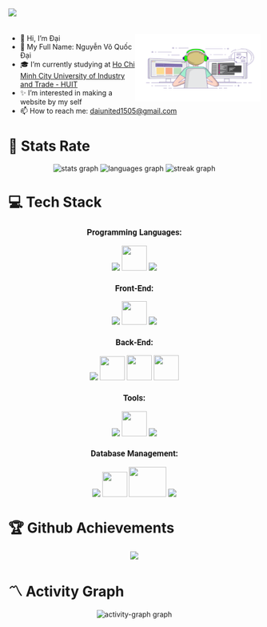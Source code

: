 <h1>
  
  ![](https://readme-typing-svg.demolab.com?font=Fira+Code&weight=500&size=25&duration=500&pause=1000&color=FF0785CA&width=435&lines=%F0%9F%8C%A0%F0%9F%92%ABWelcome+To+My+Gitpage!%F0%9F%AA%90)
</h1>
<!-- GIF -->
<img align="right" height="135" width="250" src="https://raw.githubusercontent.com/mikonoid/mikonoid/main/images/gifs/coder3.gif" />

- 👋 Hi, I’m Đại
- 👀 My Full Name: Nguyễn Võ Quốc Đại
- 🎓 I’m currently studying at [Ho Chi Minh City University of Industry and Trade - HUIT](https://huit.edu.vn/)
- ✨ I’m interested in making a website by my self
- 📫 How to reach me: daiunited1505@gmail.com

# 🌟 Stats Rate
<div align="center">
  <img src="https://github-readme-stats.vercel.app/api?username=DaiUnited&show_icons=true&theme=radical" height="150" alt="stats graph"  />
  <img src="https://github-readme-stats.vercel.app/api/top-langs?username=DaiUnited&locale=en&hide_title=false&layout=compact&card_width=320&langs_count=5&theme=radical&hide_border=false&order=2" height="150" alt="languages graph"  />
  <img src="https://streak-stats.demolab.com?user=DaiUnited&locale=en&mode=daily&theme=radical&hide_border=false&border_radius=5&order=3" height="150" alt="streak graph"  />
</div>

# 💻 Tech Stack
<div align="center">
<h3 style="font-family: 'Roboto', sans-serif">Programming Languages:</h3>

![](https://skillicons.dev/icons?i=java&theme=light) <img src="https://upload.wikimedia.org/wikipedia/commons/b/bd/Logo_C_sharp.svg" width="50" height="50"> ![](https://skillicons.dev/icons?i=python)

<h3 style="font-family: 'Roboto', sans-serif">Front-End:</h3>

![](https://skillicons.dev/icons?i=html,css) <img src="https://i.pinimg.com/originals/13/40/7c/13407c12f50f08d328800c3caef43f61.png" width="50" height="47"> ![](https://skillicons.dev/icons?i=bootstrap,jquery) 

<h3 style="font-family: 'Roboto', sans-serif">Back-End:</h3>

![](https://skillicons.dev/icons?i=spring,hibernate) <img src="https://www.hyperthread.in/wp-content/uploads/2015/10/aspnet-mvc-logo.png" width="50" height="48"> <img src="https://upload.wikimedia.org/wikipedia/commons/thumb/5/5d/Pyramid_web_framework_logo_on_transparent_background.png/1200px-Pyramid_web_framework_logo_on_transparent_background.png" width="50" height="50"> <img src="https://icons.veryicon.com/png/o/business/vscode-program-item-icon/django-1.png" width="50" height="50">

<h3 style="font-family: 'Roboto', sans-serif">Tools:</h3>

![](https://skillicons.dev/icons?i=vscode,visualstudio) <img src="https://upload.wikimedia.org/wikipedia/commons/thumb/9/98/Apache_NetBeans_Logo.svg/666px-Apache_NetBeans_Logo.svg.png" width="50" height="50"> ![](https://skillicons.dev/icons?i=idea,docker)

<h3 style="font-family: 'Roboto', sans-serif">Database Management:</h3>

![](https://skillicons.dev/icons?i=mysql&theme=light) <img src="https://www.freeiconspng.com/uploads/sql-server-icon-png-8.png" width="50" height="50"> <img src="https://www.wiadvance.com/upload/catalog_m/ALL_catalog_22E26_1CnCC5Tnv2.png" width="75" height="60"> ![](https://skillicons.dev/icons?i=mongodb,cassandra&theme=light)
</div>

# 🏆 Github Achievements
<div align="center">

![](https://github-profile-trophy.vercel.app/?username=ryo-ma&rank=SSS,SS,S,A,AA,AAA&theme=radical)
</div>

# 〽️ Activity Graph
<div align="center">
  <img src="https://github-readme-activity-graph.vercel.app/graph?username=DaiUnited&radius=35&theme=redical&area=true&order=5" height="310" alt="activity-graph graph"  />
</div>


<!---
DaiUnited/DaiUnited is a ✨ special ✨ repository because its `README.md` (this file) appears on your GitHub profile.
You can click the Preview link to take a look at your changes.
--->
